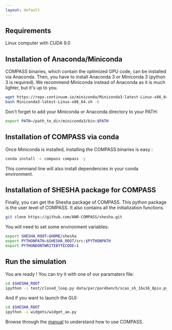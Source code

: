 ```yaml
---
layout: default
---
```

## Requirements

Linux computer with CUDA 9.0

## Installation of Anaconda/Miniconda

COMPASS binaries, which contain the optimized GPU code, can be installed via Anaconda.
Then, you have to install Anaconda 3 or Miniconda 3 (python 3 is required).
We recommend Miniconda instead of Anaconda as it is much lighter, but it's up to you.

```bash
wget https://repo.continuum.io/miniconda/Miniconda3-latest-Linux-x86_64.sh
bash Miniconda3-latest-Linux-x86_64.sh -b
```
Don't forget to add your Miniconda or Anaconda directory to your PATH:
```bash
export PATH=/path_to_dir/miniconda3/bin:$PATH
```
## Installation of COMPASS via conda
Once Miniconda is installed, installing the COMPASS binaries is easy :
```bash
conda install -c compass compass -y
```
This command line will also install dependencies in your conda environment. 
## Installation of SHESHA package for COMPASS
Finally, you can get the Shesha package of COMPASS. This python package is the user level of COMPASS. It also contains all the initialization functions.
```bash
git clone https://github.com/ANR-COMPASS/shesha.git
```
You will need to set some environment variables:
```bash
export SHESHA_ROOT=$HOME/shesha
export PYTHONPATH=$SHESHA_ROOT/src:$PYTHONPATH
export PYTHONDONTWRITEBYTECODE=1
```

## Run the simulation
You are ready !
You can try it with one of our paramaters file:
```bash
cd $SHESHA_ROOT
ipython -i test/closed_loop.py data/par/par4bench/scao_sh_16x16_8pix.py
```
And if you want to launch the GUI:
```bash
cd $SHESHA_ROOT
ipython -i widgets/widget_ao.py
```
Browse through the [manual](manual.html) to understand how to use COMPASS.
